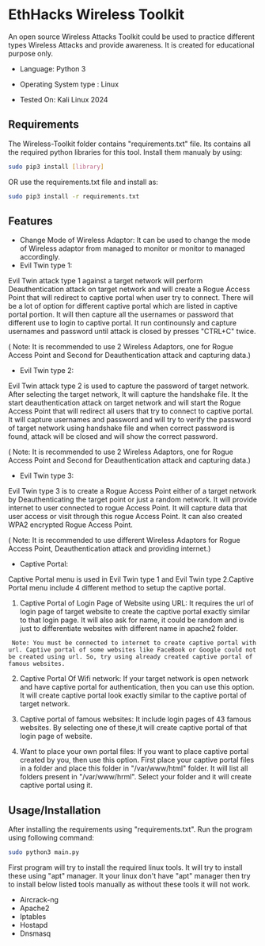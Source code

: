 
# EthHacks Wireless Toolkit

An open source Wireless Attacks Toolkit could be used to practice different types Wireless Attacks and provide awareness. It is created for educational purpose only.

- Language: Python 3

- Operating System type : Linux

- Tested On: Kali Linux 2024


## Requirements
The Wireless-Toolkit folder contains  "requirements.txt" file. Its contains all the required python libraries for this tool.
Install them manualy by using:
```bash
sudo pip3 install [library]
```
OR use the requirements.txt file and install as:
```bash
sudo pip3 install -r requirements.txt
```

## Features

- Change Mode of Wireless Adaptor:
It can be used to change the mode of Wireless adaptor from managed to monitor or monitor to managed accordingly.
- Evil Twin type 1:

Evil Twin attack type 1 against a target network will perform Deauthentication attack on target network and will create a Rogue Access Point that will redirect to captive portal when user try to connect. There will be a lot of option for different captive portal which are listed in captive portal portion. It will then capture all the usernames or password that different use to login to captive portal. It run continounsly and capture usernames and password until attack is closed by presses "CTRL+C" twice.

( Note: It is recommended to use 2 Wireless Adaptors, one for Rogue Access Point and Second for Deauthentication attack and capturing data.)
- Evil Twin type 2:

Evil Twin attack type 2 is used to capture the password of target network. After selecting the target network, It will capture the handshake file. It the start deauthentication attack on target network and will start the Rogue Access Point that will redirect all users that try to connect to captive portal. It will capture usernames and password and will try to verify the password of target network using handshake file and when correct password is found, attack will be closed and will show the correct password.

( Note: It is recommended to use 2 Wireless Adaptors, one for Rogue Access Point and Second for Deauthentication attack and capturing data.)
- Evil Twin type 3:

Evil Twin type 3 is to create a Rogue Access Point either of a target network by Deauthenticating the target point or just a random network. It will provide internet to user connected to rogue Access Point. It will capture data that user access or visit through this rogue Access Point. It can also created WPA2 encrypted Rogue Access Point.

( Note: It is recommended to use different Wireless Adaptors for Rogue Access Point, Deauthentication attack and providing internet.)
- Captive Portal:

Captive Portal menu is used in Evil Twin type 1 and Evil Twin type 2.Captive Portal menu include 4 different method to setup the captive portal.
   1. Captive Portal of Login Page of Website using URL:
It requires the url of login page of target website to create the captive portal exactly similar to that login page. It will also ask for name, it could be random and is just to differentiate websites with different name in apache2 folder.

     Note: You must be connected to internet to create captive portal with url. Captive portal of some websites like FaceBook or Google could not be created using url. So, try using already created captive portal of famous websites.
   
   2. Captive Portal Of Wifi network:
If your target network is open network and have captive portal for authentication, then you can use this option. It will create captive portal look exactly similar to the captive portal of target network.
   
   3. Captive portal of famous websites:
It include login pages of 43 famous websites. By selecting one of these,it will create captive portal of that login page of website.
   
   4. Want to place your own portal files:
If you want to place captive portal created by you, then use this option. First place your captive portal files in a folder and place this folder in "/var/www/html" folder. It will list all folders present in "/var/www/hrml". Select your folder and it will create captive portal using it.  

## Usage/Installation

After installing the requirements using "requirements.txt". Run the program using following command:

```bash
sudo python3 main.py
```

First program will try to install the required linux tools. It will try to install these using "apt" manager. It your linux don't have "apt" manager then try to install below listed tools manually as without these tools it will not work.

- Aircrack-ng
- Apache2
- Iptables
- Hostapd
- Dnsmasq

    
